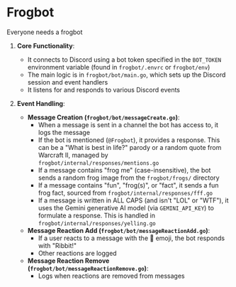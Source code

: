 # Frogbot

Everyone needs a frogbot

1.  **Core Functionality**:
    *   It connects to Discord using a bot token specified in the `BOT_TOKEN` environment variable (found in `frogbot/.envrc` or `frogbot/env`)
    *   The main logic is in `frogbot/bot/main.go`, which sets up the Discord session and event handlers
    *   It listens for and responds to various Discord events

2.  **Event Handling**:
    *   **Message Creation (`frogbot/bot/messageCreate.go`)**:
        *   When a message is sent in a channel the bot has access to, it logs the message
        *   If the bot is mentioned (`@Frogbot`), it provides a response. This can be a "What is best in life?" parody or a random quote from Warcraft II, managed by `frogbot/internal/responses/mentions.go`
        *   If a message contains "frog me" (case-insensitive), the bot sends a random frog image from the `frogbot/frogs/` directory
        *   If a message contains "fun", "frog(s)", or "fact", it sends a fun frog fact, sourced from `frogbot/internal/responses/fff.go`
        *   If a message is written in ALL CAPS (and isn't "LOL" or "WTF"), it uses the Gemini generative AI model (via `GEMINI_API_KEY`) to formulate a response. This is handled in `frogbot/internal/responses/yelling.go`
    *   **Message Reaction Add (`frogbot/bot/messageReactionAdd.go`)**:
        *   If a user reacts to a message with the 🐸 emoji, the bot responds with "Ribbit!"
        *   Other reactions are logged
    *   **Message Reaction Remove (`frogbot/bot/messageReactionRemove.go`)**:
        *   Logs when reactions are removed from messages
